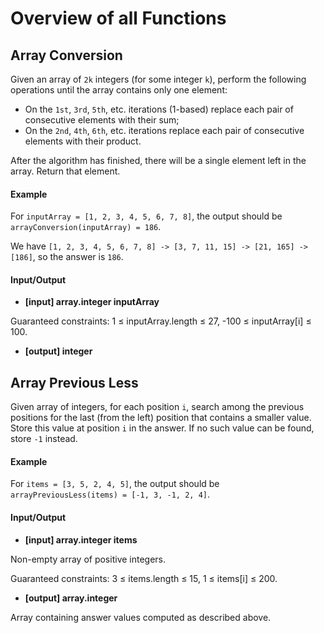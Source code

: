 # Overview of all Functions

## Array Conversion

Given an array of `2k` integers (for some integer `k`), perform the following operations until the array contains only one element:

* On the `1st`, `3rd`, `5th`, etc. iterations (1-based) replace each pair of consecutive elements with their sum;
* On the `2nd`, `4th`, `6th`, etc. iterations replace each pair of consecutive elements with their product.

After the algorithm has finished, there will be a single element left in the array. Return that element.

#### Example

For `inputArray = [1, 2, 3, 4, 5, 6, 7, 8]`, the output should be
`arrayConversion(inputArray) = 186`.

We have `[1, 2, 3, 4, 5, 6, 7, 8] -> [3, 7, 11, 15] -> [21, 165] -> [186]`, so the answer is `186`.

#### Input/Output

* **[input] array.integer inputArray**

Guaranteed constraints:
1 ≤ inputArray.length ≤ 27,
-100 ≤ inputArray[i] ≤ 100.

* **[output] integer**

## Array Previous Less

Given array of integers, for each position `i`, search among the previous positions for the last (from the left) position that contains a smaller value. Store this value at position `i` in the answer. If no such value can be found, store `-1` instead.

#### Example

For `items = [3, 5, 2, 4, 5]`, the output should be
`arrayPreviousLess(items) = [-1, 3, -1, 2, 4]`.

#### Input/Output

* **[input] array.integer items**

Non-empty array of positive integers.

Guaranteed constraints:
3 ≤ items.length ≤ 15,
1 ≤ items[i] ≤ 200.

* **[output] array.integer**

Array containing answer values computed as described above.